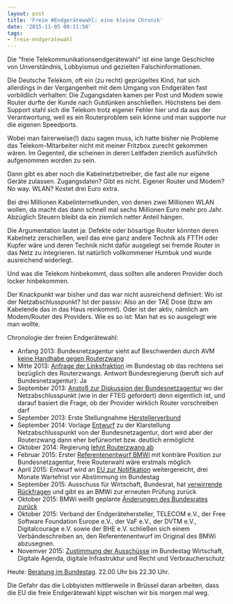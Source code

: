 ```yaml
---
layout: post
title: 'Freie #Endgerätewahl: eine kleine Chronik'
date: '2015-11-05 09:11:50'
tags:
- freie-endgeratewahl
---
```


Die "freie Telekommunikationsendgerätewahl" ist eine lange Geschichte von Unverständnis, Lobbyismus und gezielten Falschinformationen.

Die Deutsche Telekom, oft ein (zu recht) geprügeltes Kind, hat sich allerdings in der Vergangenheit mit dem Umgang von Endgeräten fast vorbildlich verhalten: Die Zugangsdaten kamen per Post und Modem sowie Router durfte der Kunde nach Gutdünken anschließen. Höchstens bei dem Support stahl sich die Telekom trotz eigener Fehler hier und da aus der Verantwortung, weil es ein Routerproblem sein könne und man supporte nur die eigenen Speedports.

Wobei man fairerweise(!) dazu sagen muss, ich hatte bisher nie Probleme das Telekom-Mitarbeiter nicht mit meiner Fritzbox zurecht gekommen wären. Im Gegenteil, die scheinen in deren Leitfaden ziemlich ausführlich aufgenommen worden zu sein.

Dann gibt es aber noch die Kabelnetzbetreiber, die fast alle nur eigene Geräte zulassen. Zugangsdaten? Gibt es nicht. Eigener Router und Modem? No way. WLAN? Kostet drei Euro extra.

Bei drei Millionen Kabelinternetkunden, von denen zwei Millionen WLAN wollen, da macht das dann schnell mal sechs Millionen Euro mehr pro Jahr. Abzüglich Steuern bleibt da ein ziemlich netter Anteil hängen.

Die Argumentation lautet ja: Defekte oder bösartige Router könnten deren Kabelnetz zerschießen, weil das eine ganz andere Technik als FTTH oder Kupfer wäre und deren Technik nicht dafür ausgelegt sei fremde Router in das Netz zu integrieren. Ist natürlich vollkommener Humbuk und wurde ausreichend widerlegt.

Und was die Telekom hinbekommt, dass sollten alle anderen Provider doch locker hinbekommen.

Der Knackpunkt war bisher und das war nicht ausreichend definiert: Wo ist der Netzabschlusspunkt? Ist der passiv: Also an der TAE Dose (bzw am Kabelende das in das Haus reinkommt). Oder ist der aktiv, nämlich am Modem/Router des Providers. Wie es so ist: Man hat es so ausgelegt wie man wollte.

Chronologie der freien Endgerätewahl:

* Anfang 2013: Bundesnetzagentur sieht auf Beschwerden durch AVM [keine Handhabe gegen Routerzwang](http://www.pcwelt.de/ratgeber/Online-Keine_Chance_dem_Router-Zwang_-6945376.html)
* Mitte 2013: [Anfrage der Linksfraktion](http://dip21.bundestag.de/dip21/btd/17/136/1713606.pdf) im Bundestag ob das rechtens sei bezüglich des Routerzwangs. Antwort Bundesregierung (beruft sich auf Bundesnetzagentur): Ja
* September 2013: [Anstoß zur Diskussion der Bundesnetzagentur](http://www.bundesnetzagentur.de/SharedDocs/Downloads/DE/Sachgebiete/Telekommunikation/Unternehmen_Institutionen/Technik/Standardisierung/Schnittstellen/Mitteilung_398_schnittstellen_pdf.pdf?__blob=publicationFile&v=1) wo der Netzabschlusspunkt (wie in der FTEG gefordert) denn eigentlich ist, und darauf basiert die Frage, ob der Provider wirklich Router vorschreiben darf
* September 2013: Erste Stellungnahme [Herstellerverbund](https://www.lancom-systems.de/fileadmin/pdf/presse/Stellungnahme_Hersteller_Mitteilung_398-2013.pdf)
* September 2014: Vorlage [Entwurf](https://netzpolitik.org/wp-upload/Entwurf-TKTransparenzV-Ressortabstimmung.pdf) zu der Klarstellung Netzabschlusspunkt von der Bundesnetzagentur, dort wird aber der Routerzwang dann eher befürwortet bzw. deutlich ermöglicht
* Oktober 2014: Regierung [lehnt Routerzwang ab](https://netzpolitik.org/wp-upload/9-235-236-Wawzyniak.pdf)
* Februar 2015: Erster [Referentenentwurf BMWi](https://netzpolitik.org/wp-upload/Referentenentwurf_Routerzwang_23_Feb_2015.pdf) mit konträre Position zur Bundesnetzagentur, freie Routerwahl wäre erstmals möglich
* April 2015: Entwurf wird an [EU zur Notifikation](http://ec.europa.eu/growth/tools-databases/tris/en/index.cfm/search/?trisaction=search.detail&year=2015&num=165&dLang=DE) weitergereicht, drei Monate Wartefrist vor Abstimmung im Bundestag
* September 2015: Ausschuss für Wirtschaft, Bundesrat, hat [verwirrende Rückfragen](https://netzpolitik.org/2015/routerzwang-bundesrat-blockiert-gesetzentwurf/) und gibt es an BMWi zur erneuten Prüfung zurück
* Oktober 2015: BMWi weißt geplante [Änderungen des Bundesrates zurück](https://netzpolitik.org/2015/routerzwang-wirtschaftsministerium-weist-pruefbitte-des-bundesrates-zurueck/)
* Oktober 2015: Verband der Endgerätehersteller, TELECOM e.V., der Free Software Foundation Europe e.V., der VaF e.V., der DVTM e.V., Digitalcourage e.V. sowie der BHE e.V. schließen sich einem Verbändeschreiben an, den Referentenentwurf im Original des BMWi abzusegnen.
* Novemver 2015: [Zustimmung der Ausschüsse](http://dip21.bundestag.de/dip21/btd/18/065/1806575.pdf) im Bundestag Wirtschaft, Digitale Agenda, digitale Infrastruktur und Recht und Verbraucherschutz

Heute: [Beratung im Bundestag](http://dip21.bundestag.de/dip21/btd/18/062/1806280.pdf). 22.00 Uhr bis 22.30 Uhr.

Die Gefahr das die Lobbyisten mittlerweile in Brüssel daran arbeiten, dass die EU die freie Endgerätewahl kippt wischen wir bis morgen mal weg.